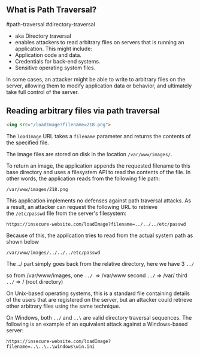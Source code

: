 ## What is Path Traversal?
#path-traversal #directory-traversal
- aka Directory traversal
- enables attackers to read arbitrary files on servers that is running an application. This might include:
- Application code and data.
- Credentials for back-end systems.
- Sensitive operating system files.

In some cases, an attacker might be able to write to arbitrary files on the server, allowing them to modify application data or behavior, and ultimately take full control of the server.

## Reading arbitrary files via path traversal

```html
<img src="/loadImage?filename=218.png">
```

The `loadImage` URL takes a `filename` parameter and returns the contents of the specified file. 

The image files are stored on disk in the location `/var/www/images/`. 

To return an image, the application appends the requested filename to this base directory and uses a filesystem API to read the contents of the file. In other words, the application reads from the following file path:

```
/var/www/images/218.png
```

This application implements no defenses against path traversal attacks. As a result, an attacker can request the following URL to retrieve the `/etc/passwd` file from the server's filesystem:

`https://insecure-website.com/loadImage?filename=../../../etc/passwd`

Because of this, the application tries to read from the actual system path as shown below

`/var/www/images/../../../etc/passwd`

The ../ part simply goes back from the relative directory, here we have 3 `../`

so from /var/www/images, 
one `../ `=> /var/www
second `../` => /var/
third `../` => / (root directory)

On Unix-based operating systems, this is a standard file containing details of the users that are registered on the server, but an attacker could retrieve other arbitrary files using the same technique.

On Windows, both `../` and `..\` are valid directory traversal sequences. The following is an example of an equivalent attack against a Windows-based server:

`https://insecure-website.com/loadImage?filename=..\..\..\windows\win.ini`
